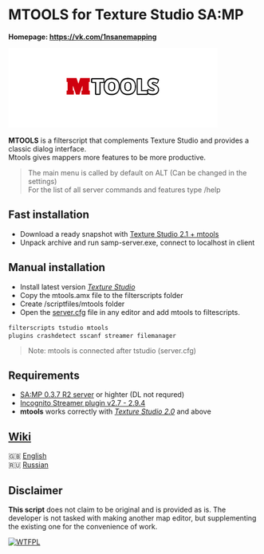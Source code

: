 # MTOOLS for Texture Studio SA:MP
**Homepage: https://vk.com/1nsanemapping**

![logo](/img/logo_mtools.png)

**MTOOLS** is a filterscript that complements Texture Studio and provides a classic dialog interface.  
Mtools gives mappers more features to be more productive.

>The main menu is called by default on ALT (Can be changed in the settings)\
For the list of all server commands and features type /help

## Fast installation
* Download a ready snapshot with [Texture Studio 2.1 + mtools](https://drive.google.com/file/d/1_bN9u0y4VgE7pq7dgx_BI_u36dQqQxlT/view?usp=sharing)
* Unpack archive and run samp-server.exe, connect to localhost in client
## Manual installation
* Install latest version *[Texture Studio](https://vk.com/tip_mapper?w=page-89889560_49251374)*
* Copy the mtools.amx file to the filterscripts folder
* Create /scriptfiles/mtools folder
* Open the [server.cfg](https://open.mp/docs/server/server.cfg) file in any editor and add mtools to filtescripts.
```
filterscripts tstudio mtools
plugins crashdetect sscanf streamer filemanager
```
> Note: mtools is connected after tstudio (server.cfg)  

## Requirements
* [SA:MP 0.3.7 R2 server](https://www.sa-mp.com/download.php) or highter (DL not requred)
* [Incognito Streamer plugin v2.7 - 2.9.4](https://github.com/samp-incognito/samp-streamer-plugin/releases)
* **mtools** works correctly with  *[Texture Studio 2.0](https://vk.com/tip_mapper?w=page-89889560_49251374)* and above

## **[Wiki](https://github.com/ins1x/mtools/wiki)**
:gb: [English](https://github.com/ins1x/mtools/wiki)  
:ru: [Russian](https://github.com/ins1x/mtools/wiki/Home-%5BRus%5D)  

## Disclaimer

**This script** does not claim to be original and is provided as is. The developer is not tasked with making another map editor, but supplementing the existing one for the convenience of work.  

[![WTFPL](http://www.wtfpl.net/wp-content/uploads/2012/12/wtfpl-badge-1.png)](http://www.wtfpl.net/about/) 
